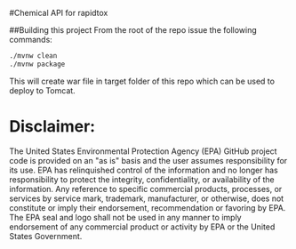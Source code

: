 #Chemical API for rapidtox 

##Building this project
From the root of the repo issue the following commands:

```bash
./mvnw clean  
./mvnw package  
```

This will create war file in target folder of this repo which can be used to 
deploy to Tomcat.

# Disclaimer:
The United States Environmental Protection Agency (EPA) GitHub project code is provided on an "as is" basis and the user assumes responsibility for its use.
EPA has relinquished control of the information and no longer has responsibility to protect the integrity, confidentiality, or availability of the information.
Any reference to specific commercial products, processes, or services by service mark, trademark, manufacturer, or otherwise, does not constitute or imply
their endorsement, recommendation or favoring by EPA. The EPA seal and logo shall not be used in any manner to imply endorsement of any commercial product or
activity by EPA or the United States Government. 
